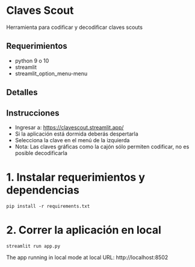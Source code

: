 # Claves Scout
Herramienta para codificar y decodificar claves scouts


## Requerimientos
- python 9 o 10
- streamlit
- streamlit_option_menu-menu


## Detalles



## Instrucciones
- Ingresar a: https://clavescout.streamlit.app/
- Si la aplicación está dormida deberás despertarla
- Selecciona la clave en el menú de la izquierda
- Nota: Las claves gráficas como la cajón sólo permiten codificar, no es posible decodificarla


# 1. Instalar requerimientos y dependencias

```
pip install -r requirements.txt
```


# 2. Correr la aplicación en local

```
streamlit run app.py
```


The app running in local mode at local URL: http://localhost:8502

